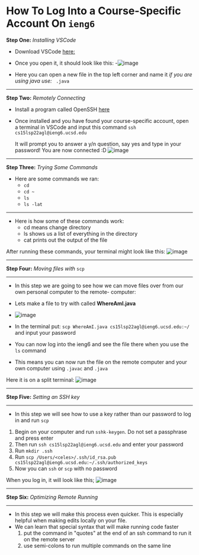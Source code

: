 # How To Log Into a Course-Specific Account On `ieng6`


**Step One:**
*Installing VSCode*

- Download VSCode [here:](https://code.visualstudio.com/download)

- Once you open it, it should look like this:
-![image](https://user-images.githubusercontent.com/100736576/162540822-57c32eb7-c96e-4605-ac65-d279474423d8.png)

 
- Here you can open a new file in the top left corner and name it
      *if you are using java use:* ` .java`
      
***

**Step Two:**
*Remotely Connecting*

- Install a program called OpenSSH [here](https://docs.microsoft.com/en-us/windows-server/administration/openssh/openssh_install_firstuse)

- Once installed and you have found your course-specific account, open a terminal in VSCode
  and input this command `ssh cs15lsp22agl@ieng6.ucsd.edu`
  
  It will prompt you to answer a y/n question, say yes and type in your password!
  You are now connected :D
  ![image](https://user-images.githubusercontent.com/100736576/162541027-d3e755ec-e9f3-4aa7-8c21-9bf325a671f1.png)

***  
  
  
**Step Three:**
*Trying Some Commands*

- Here are some commands we ran:
  - `cd`
  - `cd ~`
  - `ls`
  - `ls -lat`
 ***
 - Here is how some of these commands work:
    - cd means change directory
    - ls shows us a list of everything in the directory
    - cat prints out the output of the file
 
 After running these commands, your terminal might look like this:
 ![image](https://user-images.githubusercontent.com/100736576/162541845-e4203bc9-06f8-4ad3-b3af-bd5ed0b58ab9.png)

***

**Step Four:**
*Moving files with* `scp`
***
- In this step we are going to see how we can move files over from our own personal computer to the remote- computer:
                                                                                                                     
- Lets make a file to try with called **WhereAmI.java**
- ![image](https://user-images.githubusercontent.com/100736576/162542185-850d2e29-0840-4c4b-b268-f1ec948b8201.png)

- In the terminal put:  `scp WhereAmI.java cs15lsp22agl@ieng6.ucsd.edu:~/` and input your password
- You can now log into the ieng6 and see the file there when you use the `ls` command
- This means you can now run the file on the remote computer and your own computer using `.javac` and `.java`

Here it is on a split terminal:
![image](https://user-images.githubusercontent.com/100736576/162542806-8f5caeaf-b96b-494b-b7cb-133332d81484.png)

***
**Step Five:**
*Setting an SSH key*
***
- In this step we will see how to use a key rather than our password to log in and run `scp`

1. Begin on your computer and run `sshk-keygen`. Do not set a passphrase and press enter
2. Then run `ssh cs15lsp22agl@ieng6.ucsd.edu` and enter your password
3. Run `mkdir .ssh` 
4. Run `scp /Users/<celes>/.ssh/id_rsa.pub cs15lsp22agl@ieng6.ucsd.edu:~/.ssh/authorized_keys` 
5. Now you can `ssh` or `scp` with no password

When you log in, it will look like this;
![image](https://user-images.githubusercontent.com/100736576/162543561-f2458ee6-130a-45a0-8bcc-ba2fb3a741a6.png)

***

**Step Six:**
*Optimizing Remote Running*
***
- In this step we will make this process even quicker. This is especially helpful when making edits locally on your file.
- We can learn that special syntax that will make running code faster
   1. put the command in "quotes" at the end of an ssh command to run it on the remote server
   2. use semi-colons to run multiple commands on the same line
      
      


